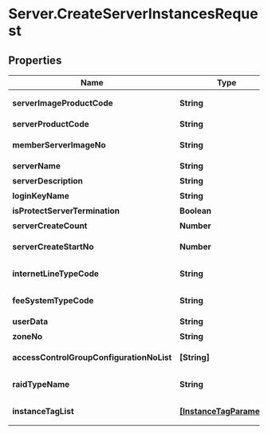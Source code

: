 # Server.CreateServerInstancesRequest

## Properties
Name | Type | Description | Notes
------------ | ------------- | ------------- | -------------
**serverImageProductCode** | **String** | 서버이미지상품코드 | [optional] 
**serverProductCode** | **String** | 서버상품코드 | [optional] 
**memberServerImageNo** | **String** | 회원서버이미지번호 | [optional] 
**serverName** | **String** | 서버명 | [optional] 
**serverDescription** | **String** | 서버설명 | [optional] 
**loginKeyName** | **String** | 로그인키명 | [optional] 
**isProtectServerTermination** | **Boolean** | 반납보호여부 | [optional] 
**serverCreateCount** | **Number** | 서버생성갯수 | [optional] 
**serverCreateStartNo** | **Number** | 서버생성시작번호 | [optional] 
**internetLineTypeCode** | **String** | 인터넷라인구분코드 | [optional] 
**feeSystemTypeCode** | **String** | 요금제구분코드 | [optional] 
**userData** | **String** | 사용자데이터 | [optional] 
**zoneNo** | **String** | ZONE번호 | [optional] 
**accessControlGroupConfigurationNoList** | **[String]** | ACG설정번호리스트 | [optional] 
**raidTypeName** | **String** | RAID구분이름 | [optional] 
**instanceTagList** | [**[InstanceTagParameter]**](InstanceTagParameter.md) | 인스턴스태그리스트 | [optional] 


